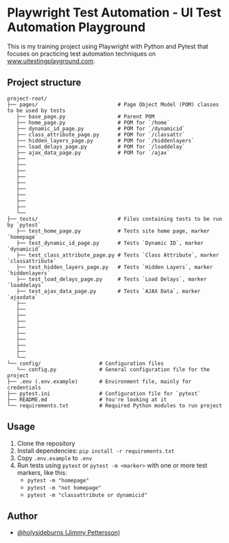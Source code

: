 
# Playwright Test Automation - UI Test Automation Playground
This is my training project using Playwright with Python and Pytest that focuses on practicing test automation techniques on www.uitestingplayground.com.

## Project structure
```
project-root/
├── pages/                          # Page Object Model (POM) classes to be used by tests
   ├── base_page.py                 # Parent POM
   ├── home_page.py                 # POM for `/home`
   ├── dynamic_id_page.py           # POM for `/dynamicid`
   ├── class_attribute_page.py      # POM for `/classattr`
   ├── hidden_layers_page.py        # POM for `/hiddenlayers`
   ├── load_delays_page.py          # POM for `/loaddelay`
   ├── ajax_data_page.py            # POM for `/ajax`
   ├── 
   ├── 
   ├── 
   ├── 
   ├── 
   ├── 
   ├── 
   ├── 
   ├── 
   └── 
├── tests/                          # Files containing tests to be run by `pytest`
   ├── test_home_page.py            # Tests site home page, marker `homepage`
   ├── test_dynamic_id_page.py      # Tests `Dynamic ID`, marker `dynamicid`
   ├── test_class_attribute_page.py # Tests `Class Attribute`, marker `classattribute`
   ├── test_hidden_layers_page.py   # Tests `Hidden Layers`, marker `hiddenlayers`
   ├── test_load_delays_page.py     # Tests `Load Delays`, marker `loaddelays`
   ├── test_ajax_data_page.py       # Tests `AJAX Data`, marker `ajaxdata`
   ├── 
   ├── 
   ├── 
   ├── 
   ├── 
   ├── 
   ├── 
   ├── 
   ├── 
   └── 
└── config/                   # Configuration files
   └── config.py              # General configuration file for the project
├── .env (.env.example)       # Environment file, mainly for credentials
├── pytest.ini                # Configuration file for `pytest`
├── README.md                 # You're looking at it
└── requirements.txt          # Required Python modules to run project
```

## Usage
1. Clone the repository
2. Install dependencies: `pip install -r requirements.txt`
3. Copy `.env.example` to `.env`
4. Run tests using `pytest` or `pytest -m <marker>` with one or more test markers, like this:
      - `pytest -m "homepage"`
      - `pytest -m "not homepage"`
      - `pytest -m "classattribute or dynamicid"`

## Author
- [@holysideburns (Jimmy Pettersson)](https://github.com/holysideburns)

